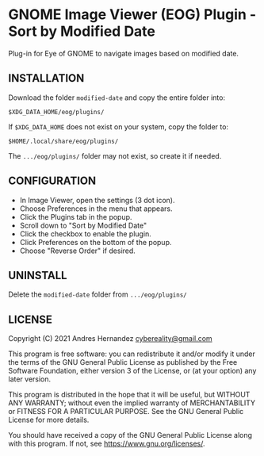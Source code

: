 # GNOME Image Viewer (EOG) Plugin - Sort by Modified Date

Plug-in for Eye of GNOME to navigate images based on modified date.

## INSTALLATION

Download the folder `modified-date` and copy the entire folder into:

`$XDG_DATA_HOME/eog/plugins/`

If `$XDG_DATA_HOME` does not exist on your system, copy the folder to:

`$HOME/.local/share/eog/plugins/`

The `.../eog/plugins/` folder may not exist, so create it if needed.

## CONFIGURATION

* In Image Viewer, open the settings (3 dot icon).
* Choose Preferences in the menu that appears.
* Click the Plugins tab in the popup.
* Scroll down to "Sort by Modified Date"
* Click the checkbox to enable the plugin.
* Click Preferences on the bottom of the popup.
* Choose "Reverse Order" if desired.

## UNINSTALL

Delete the `modified-date` folder from `.../eog/plugins/`

## LICENSE

Copyright (C) 2021  Andres Hernandez <cybereality@gmail.com>

This program is free software: you can redistribute it and/or modify
it under the terms of the GNU General Public License as published by
the Free Software Foundation, either version 3 of the License, or
(at your option) any later version.

This program is distributed in the hope that it will be useful,
but WITHOUT ANY WARRANTY; without even the implied warranty of
MERCHANTABILITY or FITNESS FOR A PARTICULAR PURPOSE.  See the
GNU General Public License for more details.

You should have received a copy of the GNU General Public License
along with this program.  If not, see <https://www.gnu.org/licenses/>.
